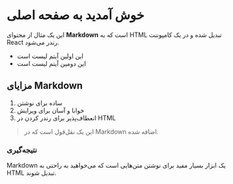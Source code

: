 
# خوش آمدید به صفحه اصلی

این یک مثال از محتوای **Markdown** است که به HTML تبدیل شده و در یک کامپوننت React رندر می‌شود.

- این اولین آیتم لیست است
- این دومین آیتم لیست است

## مزایای Markdown

1. ساده برای نوشتن
2. خوانا و آسان برای ویرایش
3. انعطاف‌پذیر برای رندر کردن در HTML

> این یک نقل‌قول است که در Markdown اضافه شده.

### نتیجه‌گیری

Markdown یک ابزار بسیار مفید برای نوشتن متن‌هایی است که می‌خواهید به راحتی به HTML تبدیل شوند.
